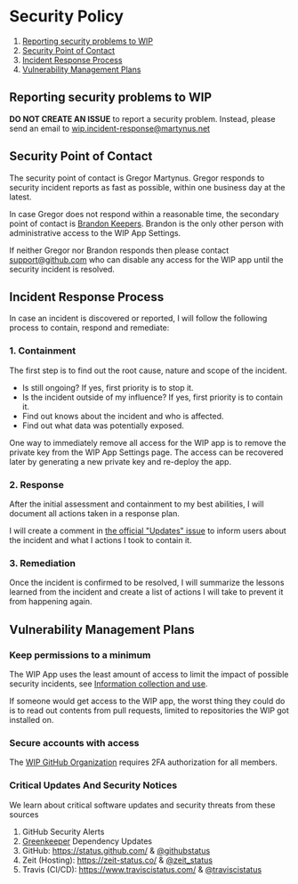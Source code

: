 # Security Policy

1. [Reporting security problems to WIP](#reporting)
2. [Security Point of Contact](#contact)
3. [Incident Response Process](#process)
4. [Vulnerability Management Plans](#vulnerability-management)

<a name="reporting"></a>
## Reporting security problems to WIP

**DO NOT CREATE AN ISSUE** to report a security problem. Instead, please
send an email to wip.incident-response@martynus.net

<a name="contact"></a>
## Security Point of Contact

The security point of contact is Gregor Martynus. Gregor responds to security
incident reports as fast as possible, within one business day at the latest.

In case Gregor does not respond within a reasonable time, the secondary point
of contact is [Brandon Keepers](https://github.com/bkeepers). Brandon is the
only other person with administrative access to the WIP App Settings.

If neither Gregor nor Brandon responds then please contact support@github.com
who can disable any access for the WIP app until the security incident is resolved.

<a name="process"></a>
## Incident Response Process

In case an incident is discovered or reported, I will follow the following
process to contain, respond and remediate:

### 1. Containment

The first step is to find out the root cause, nature and scope of the incident.

- Is still ongoing? If yes, first priority is to stop it.
- Is the incident outside of my influence? If yes, first priority is to contain it.
- Find out knows about the incident and who is affected.
- Find out what data was potentially exposed.

One way to immediately remove all access for the WIP app is to remove the
private key from the WIP App Settings page. The access can be recovered later
by generating a new private key and re-deploy the app.

### 2. Response

After the initial assessment and containment to my best abilities, I will
document all actions taken in a response plan.

I will create a comment in [the official "Updates" issue](https://github.com/wip/app/issues/89) to inform users about
the incident and what I actions I took to contain it.

### 3. Remediation

Once the incident is confirmed to be resolved, I will summarize the lessons
learned from the incident and create a list of actions I will take to prevent
it from happening again.

<a name="vulnerability-management"></a>
## Vulnerability Management Plans

### Keep permissions to a minimum

The WIP App uses the least amount of access to limit the impact of possible
security incidents, see [Information collection and use](PRIVACY.md#information-collection-and-use).

If someone would get access to the WIP app, the worst thing they could do is to
read out contents from pull requests, limited to repositories the WIP got
installed on.

### Secure accounts with access

The [WIP GitHub Organization](https://github.com/wip) requires 2FA authorization
for all members.

### Critical Updates And Security Notices

We learn about critical software updates and security threats from these sources

1. GitHub Security Alerts
2. [Greenkeeper](https://greenkeeper.io/) Dependency Updates
3. GitHub: https://status.github.com/ & [@githubstatus](https://twitter.com/githubstatus)
4. Zeit (Hosting): https://zeit-status.co/ & [@zeit_status](https://twitter.com/zeit_status)
5. Travis (CI/CD): https://www.traviscistatus.com/ & [@traviscistatus](https://twitter.com/traviscistatus)
